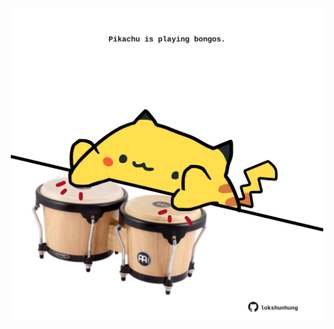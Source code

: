 <!-- built at 23/03/2023, 16:00:54 UTC -->
<p align="center">
  <img width="500" height="500" src="./ReadmeImage.svg">
</p>
